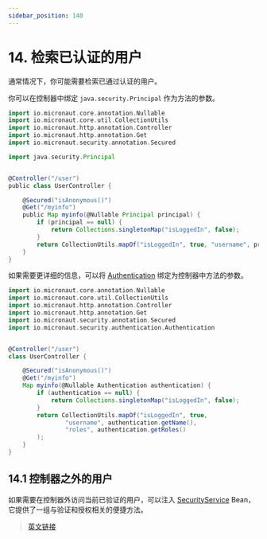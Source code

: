 ```yaml
---
sidebar_position: 140
---
```


# 14. 检索已认证的用户

通常情况下，你可能需要检索已通过认证的用户。

你可以在控制器中绑定 `java.security.Principal` 作为方法的参数。

```groovy
import io.micronaut.core.annotation.Nullable
import io.micronaut.core.util.CollectionUtils
import io.micronaut.http.annotation.Controller
import io.micronaut.http.annotation.Get
import io.micronaut.security.annotation.Secured

import java.security.Principal


@Controller("/user")
public class UserController {

    @Secured("isAnonymous()")
    @Get("/myinfo")
    public Map myinfo(@Nullable Principal principal) {
        if (principal == null) {
            return Collections.singletonMap("isLoggedIn", false);
        }
        return CollectionUtils.mapOf("isLoggedIn", true, "username", principal.getName());
    }
}
```

如果需要更详细的信息，可以将 [Authentication](https://micronaut-projects.github.io/micronaut-security/latest/api/io/micronaut/security/authentication/Authentication.html) 绑定为控制器中方法的参数。

```groovy
import io.micronaut.core.annotation.Nullable
import io.micronaut.core.util.CollectionUtils
import io.micronaut.http.annotation.Controller
import io.micronaut.http.annotation.Get
import io.micronaut.security.annotation.Secured
import io.micronaut.security.authentication.Authentication


@Controller("/user")
class UserController {

    @Secured("isAnonymous()")
    @Get("/myinfo")
    Map myinfo(@Nullable Authentication authentication) {
        if (authentication == null) {
            return Collections.singletonMap("isLoggedIn", false);
        }
        return CollectionUtils.mapOf("isLoggedIn", true,
                "username", authentication.getName(),
                "roles", authentication.getRoles()
        );
    }
}
```

## 14.1 控制器之外的用户

如果需要在控制器外访问当前已验证的用户，可以注入 [SecurityService](https://micronaut-projects.github.io/micronaut-security/latest/api/io/micronaut/security/utils/SecurityService.html) Bean，它提供了一组与验证和授权相关的便捷方法。

> [英文链接](https://micronaut-projects.github.io/micronaut-security/latest/guide/index.html#retrievingAuthenticatedUser)
